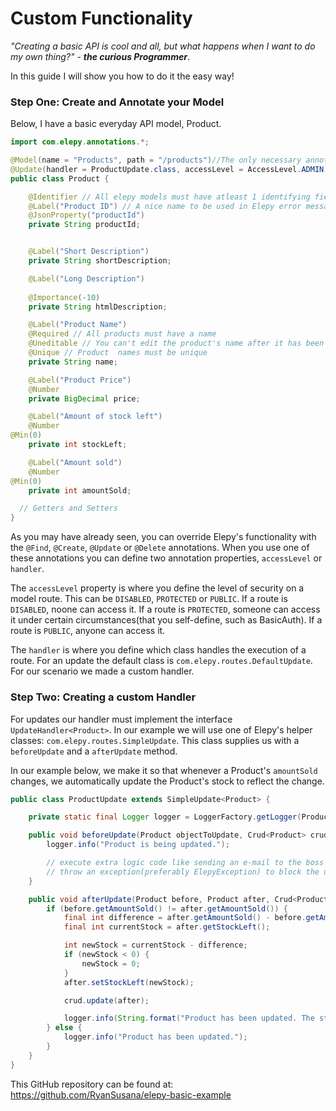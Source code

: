 # Custom Functionality

_"Creating a basic API is cool and all, but what happens when I want to do my own thing?"_ - ___the curious Programmer___.

In this guide I will show you how to do it the easy way!

### Step One: Create and Annotate your Model
Below, I have a basic everyday API model, Product.
```java
import com.elepy.annotations.*;

@Model(name = "Products", path = "/products")//The only necessary annotation for Elepy
@Update(handler = ProductUpdate.class, accessLevel = AccessLevel.ADMIN) //Override Elepy's Update :D
public class Product {

    @Identifier // All elepy models must have atleast 1 identifying field. By default it can be a 'String productId;'
    @Label("Product ID") // A nice name to be used in Elepy error messages and such
    @JsonProperty("productId")
    private String productId;


    @Label("Short Description")
    private String shortDescription;

    @Label("Long Description")
    
    @Importance(-10)
    private String htmlDescription;

    @Label("Product Name")
    @Required // All products must have a name
    @Uneditable // You can't edit the product's name after it has been set
    @Unique // Product  names must be unique
    private String name;

    @Label("Product Price")
    @Number
    private BigDecimal price;

    @Label("Amount of stock left")
    @Number
@Min(0)
    private int stockLeft;

    @Label("Amount sold")
    @Number
@Min(0)
    private int amountSold;

  // Getters and Setters
}
```

As you may have already seen, you can override Elepy's functionality with the `@Find`, `@Create`, `@Update` or `@Delete` annotations. When you use one of these annotations you can define two annotation properties, `accessLevel` or `handler`. 

The `accessLevel` property is where you define the level of security on a model route. This can be `DISABLED`, `PROTECTED` or `PUBLIC`. If a route is `DISABLED`, noone can access it. If a route is `PROTECTED`, someone can access it under certain circumstances(that you self-define, such as BasicAuth). If a route is `PUBLIC`, anyone can access it.

The `handler` is where you define which class handles the execution of a route. For an update the default class is `com.elepy.routes.DefaultUpdate`. For our scenario we made a custom handler.

### Step Two: Creating a custom Handler
For updates our handler must implement the interface `UpdateHandler<Product>`. In our example we will use one of Elepy's helper classes: `com.elepy.routes.SimpleUpdate`. This class supplies us with a `beforeUpdate` and a `afterUpdate` method.

In our example below, we make it so that whenever a Product's `amountSold` changes, we automatically update the Product's stock to reflect the change.
``` java
public class ProductUpdate extends SimpleUpdate<Product> {

    private static final Logger logger = LoggerFactory.getLogger(ProductUpdate.class);

    public void beforeUpdate(Product objectToUpdate, Crud<Product> crud, ElepyContext elepy) {
        logger.info("Product is being updated.");

        // execute extra logic code like sending an e-mail to the boss :D
        // throw an exception(preferably ElepyException) to block the update
    }

    public void afterUpdate(Product before, Product after, Crud<Product> crud, ElepyContext elepy) {
        if (before.getAmountSold() != after.getAmountSold()) {
            final int difference = after.getAmountSold() - before.getAmountSold();
            final int currentStock = after.getStockLeft();

            int newStock = currentStock - difference;
            if (newStock < 0) {
                newStock = 0;
            }
            after.setStockLeft(newStock);

            crud.update(after);

            logger.info(String.format("Product has been updated. The stock has been increased/decreased by %d.", difference));
        } else {
            logger.info("Product has been updated.");
        }
    }
}
```

This GitHub repository can be found at: https://github.com/RyanSusana/elepy-basic-example